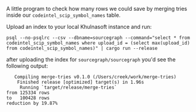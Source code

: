 A little program to check how many rows we could save by merging tries inside our
`codeintel_scip_symbol_names` table.

Upload an index to your local Khulnasoft instance and run:

```
psql --no-psqlrc --csv --dbname=sourcegraph --command="select * from codeintel_scip_symbol_names where upload_id = (select max(upload_id) from codeintel_scip_symbol_names)" | cargo run --release
```

after uploading the index for `sourcegraph/sourcegraph` you'd see the following output:

```
   Compiling merge-tries v0.1.0 (/Users/creek/work/merge-tries)
    Finished release [optimized] target(s) in 1.96s
     Running `target/release/merge-tries`
from 125334 rows
to   100428 rows
reduction by 19.87%
```
